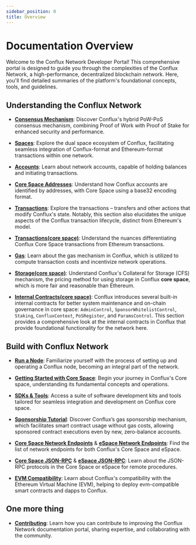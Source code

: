 ```yaml
---
sidebar_position: 0
title: Overview
---
```


# Documentation Overview

Welcome to the Conflux Network Developer Portal! This comprehensive portal is designed to guide you through the complexities of the Conflux Network, a high-performance, decentralized blockchain network. Here, you'll find detailed summaries of the platform's foundational concepts, tools, and guidelines.

## **Understanding the Conflux Network**

- [**Consensus Mechanism**](conflux-basics/consensus-mechanisms): Discover Conflux's hybrid PoW-PoS consensus mechanism, combining Proof of Work with Proof of Stake for enhanced security and performance.

- [**Spaces**](conflux-basics/spaces):
Explore the dual space ecosystem of Conflux, facilitating seamless integration of Conflux-format and Ethereum-format transactions within one network.

- [**Accounts**](conflux-basics/accounts):
Learn about network accounts, capable of holding balances and initiating transactions.

- [**Core Space Addresses**](../core/learn/core-space-basics/addresses):
Understand how Conflux accounts are identified by addresses, with Core Space using a base32 encoding format.

- [**Transactions**](conflux-basics/transactions):
Explore the transactions – transfers and other actions that modify Conflux's state. Notably, this section also elucidates the unique aspects of the Conflux transaction lifecycle, distinct from Ethereum's model.

- [**Transactions(core space)**](../core/learn/core-space-basics/transaction_explain#differences-between-conflux-and-ethereum):
Understand the nuances differentiating Conflux Core Space transactions from Ethereum transactions.

- [**Gas**](conflux-basics/gas):
Learn about the gas mechanism in Conflux, which is utilized to compute transaction costs and incentivize network operations.

- [**Storage(core space)**](../core/learn/core-space-basics/storage):
Understand Conflux's Collateral for Storage (CFS) mechanism, the pricing method for using storage in Conflux **core space**, which is more fair and reasonable than Ethereum.

- [**Internal Contracts(core space)**](../core/learn/core-space-basics/internal-contracts/):
Conflux introduces several built-in internal contracts for better system maintenance and on-chain governance in core space: `AdminControl`, `SponsorWhitelistControl`, `Staking`, `ConfluxContext`, `PoSRegister`, and `ParamsControl`. This section provides a comprehensive look at the internal contracts in Conflux that provide foundational functionality for the network here.

## **Build with Conflux Network**

- [**Run a Node**](run-a-node/):
Familiarize yourself with the process of setting up and operating a Conflux node, becoming an integral part of the network.

- [**Getting Started with Core Space**](../core/learn/getting-started/):
Begin your journey in Conflux's Core space, understanding its fundamental concepts and operations.

- [**SDKs & Tools**](category/sdks-and-tools):
Access a suite of software development kits and tools tailored for seamless integration and development on Conflux core space.

- [**Sponsorship Tutorial**](../core/learn/core-space-basics/internal-contracts/sponsor-whitelist-control):
Discover Conflux’s gas sponsorship mechanism, which facilitates smart contract usage without gas costs, allowing sponsored contract executions even by new, zero-balance accounts.

- [**Core Space Network Endpoints**](../core/build/sdks-and-tools/conflux_rpcs) & [**eSpace Network Endpoints**](../espace/build/network-endpoints):
Find the list of network endpoints for both Conflux's Core Space and eSpace.

- [**Core Space JSON-RPC**](../core/build/json-rpc/) & [**eSpace JSON-RPC**](../espace/build/resources/json-rpc):
Learn about the JSON-RPC protocols in the Core Space or eSpace for remote procedures.

- [**EVM Compatibility**](../espace/build/evm-compatibility):
Learn about Conflux's compatibility with the Ethereum Virtual Machine (EVM), helping to deploy evm-compatible smart contracts and dapps to Conflux.

## One more thing

- [**Contributing**](CONTRIBUTING):
Learn how you can contribute to improving the Conflux Network documentation portal, sharing expertise, and collaborating with the community.
